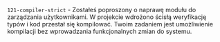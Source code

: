 `121-compiler-strict` - Zostałeś poproszony o naprawę modułu do zarządzania użytkownikami. W projekcie wdrożono ścisłą weryfikację typów i kod przestał się kompilować. Twoim zadaniem jest umożliwienie kompilacji bez wprowadzania funkcjonalnych zmian do systemu.
